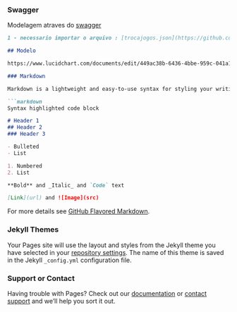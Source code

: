 ### Swagger

Modelagem atraves do [swagger](http://editor.swagger.io/)
```markdown
1 - necessario importar o arquivo : [trocajogos.json](https://github.com/andreidl/trocajogos/blob/master/trocajogos.json)

## Modelo

https://www.lucidchart.com/documents/edit/449ac38b-6436-4bbe-959c-041a100fbf51/0

### Markdown

Markdown is a lightweight and easy-to-use syntax for styling your writing. It includes conventions for

```markdown
Syntax highlighted code block

# Header 1
## Header 2
### Header 3

- Bulleted
- List

1. Numbered
2. List

**Bold** and _Italic_ and `Code` text

[Link](url) and ![Image](src)
```

For more details see [GitHub Flavored Markdown](https://guides.github.com/features/mastering-markdown/).

### Jekyll Themes

Your Pages site will use the layout and styles from the Jekyll theme you have selected in your [repository settings](https://github.com/andreidl/trocajogos/settings). The name of this theme is saved in the Jekyll `_config.yml` configuration file.

### Support or Contact

Having trouble with Pages? Check out our [documentation](https://help.github.com/categories/github-pages-basics/) or [contact support](https://github.com/contact) and we’ll help you sort it out.
